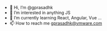 - 👋 Hi, I’m @gprasadhk
- 👀 I’m interested in anything JS
- 🌱 I’m currently learning React, Angular, Vue ...
- 📫 How to reach me gprasadhk@vmware.com

<!---
gprasadhk/gprasadhk is a ✨ special ✨ repository because its `README.md` (this file) appears on your GitHub profile.
You can click the Preview link to take a look at your changes.
--->
